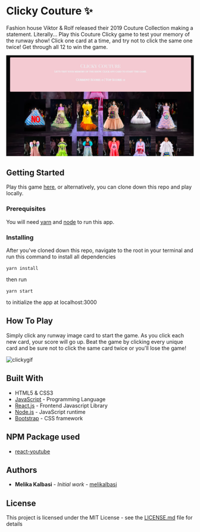 # Clicky Couture :sparkles:

Fashion house Viktor & Rolf released their 2019 Couture Collection making a statement. Literally... Play this Couture Clicky game to test your memory of the runway show! Click one card at a time, and try not to click the same one twice! Get through all 12 to win the game. 

![clickycouture](./public/clicky.png)

## Getting Started

Play this game [here](), or alternatively, you can clone down this repo and play locally.

### Prerequisites

You will need [yarn](https://yarnpkg.com/en/) and [node](https://nodejs.org/en/) to run this app.

### Installing

After you've cloned down this repo, navigate to the root in your terminal and run this command to install all dependencies

```
yarn install
```

then run

```
yarn start
```
to initialize the app at localhost:3000


## How To Play

Simply click any runway image card to start the game. As you click each new card, your score will go up. Beat the game by clicking every unique card and be sure not to click the same card twice or you'll lose the game!

![clickygif](./public/clickygif.gif)

## Built With

* HTML5 & CSS3
* [JavaScript](https://www.javascript.com/) - Programming Language
* [React.js](https://reactjs.org/) - Frontend Javascript Library
* [Node.js](https://nodejs.org/en/) - JavaScript runtime
* [Bootstrap](https://getbootstrap.com/) - CSS framework

## NPM Package used

* [react-youtube](https://www.npmjs.com/package/react-youtube)

## Authors

* **Melika Kalbasi** - *Initial work* - [melikalbasi](https://github.com/melikalbasi)


## License

This project is licensed under the MIT License - see the [LICENSE.md](LICENSE.md) file for details

